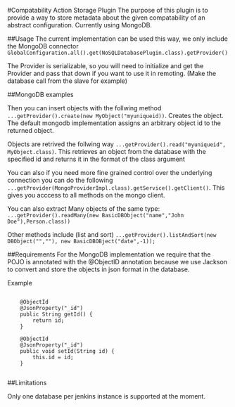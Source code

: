 #Compatability Action Storage Plugin
The purpose of this plugin is to provide a way to store metadata about the given compatability of an abstract configuration. Currently using MongoDB.

##Usage
The current implementation can be used this way, we only include the MongoDB connector `GlobalConfiguration.all().get(NoSQLDatabasePlugin.class).getProvider()`

The Provider is serializable, so you will need to initialize and get the Provider and pass that down if you want to use it in remoting. (Make the database call from the slave for example)


##MongoDB examples

Then you can insert objects with the follwing method
`...getProvider().create(new MyObject("myuniqueid))`. Creates the object. The default mongodb implementation assigns an arbitrary object id to the returned object. 

Objects are retrived the follwing way
`...getProvider().read("myuniqueid", MyObject.class)`. This retrieves an object from the database with the specified id and returns it in the format of the class argument

You can also if you need more fine grained control over the underlying connection you can do the following
`...getProvider(MongoProviderImpl.class).getService().getClient()`. This gives you acccess to all methods on the mongo client. 

You can also extract Many objects of the same type:
`...getProvider().readMany(new BasicDBObject("name","John Doe"),Person.class))`

Other methods include (list and sort)
`...getProvider().listAndSort(new DBObject("",""), new BasicDBOBject("date",-1));`

##Requirements
For the MongoDB implementation we require that the POJO is annotated with the @ObjectID annotation because we use Jackson to convert and store the objects in json format in the database. 

Example
````

    @ObjectId
    @JsonProperty("_id")
    public String getId() {
        return id;
    }

    @ObjectId
    @JsonProperty("_id")
    public void setId(String id) {
        this.id = id;
    }
    
````

##Limitations

Only one database per jenkins instance is supported at the moment. 